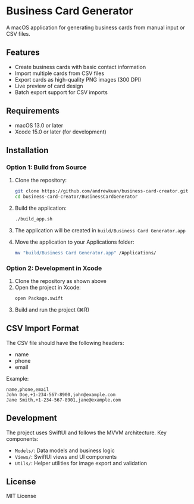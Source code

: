 # Business Card Generator

A macOS application for generating business cards from manual input or CSV files.

## Features

- Create business cards with basic contact information
- Import multiple cards from CSV files
- Export cards as high-quality PNG images (300 DPI)
- Live preview of card design
- Batch export support for CSV imports

## Requirements

- macOS 13.0 or later
- Xcode 15.0 or later (for development)

## Installation

### Option 1: Build from Source

1. Clone the repository:
   ```bash
   git clone https://github.com/andrewkuan/business-card-creator.git
   cd business-card-creator/BusinessCardGenerator
   ```

2. Build the application:
   ```bash
   ./build_app.sh
   ```

3. The application will be created in `build/Business Card Generator.app`

4. Move the application to your Applications folder:
   ```bash
   mv "build/Business Card Generator.app" /Applications/
   ```

### Option 2: Development in Xcode

1. Clone the repository as shown above
2. Open the project in Xcode:
   ```bash
   open Package.swift
   ```
3. Build and run the project (⌘R)

## CSV Import Format

The CSV file should have the following headers:
- name
- phone
- email

Example:
```csv
name,phone,email
John Doe,+1-234-567-8900,john@example.com
Jane Smith,+1-234-567-8901,jane@example.com
```

## Development

The project uses SwiftUI and follows the MVVM architecture. Key components:

- `Models/`: Data models and business logic
- `Views/`: SwiftUI views and UI components
- `Utils/`: Helper utilities for image export and validation

## License

MIT License 